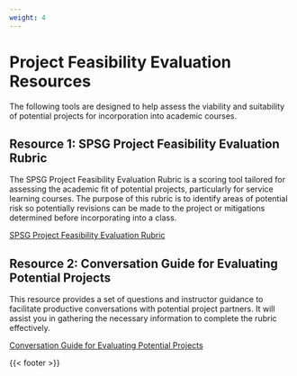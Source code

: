 ```yaml
---
weight: 4
---
```


# Project Feasibility Evaluation Resources

The following tools are designed to help assess the viability and suitability of potential projects for incorporation into academic courses.

## Resource 1: SPSG Project Feasibility Evaluation Rubric

The SPSG Project Feasibility Evaluation Rubric is a scoring tool tailored for assessing the academic fit of potential projects, particularly for service learning courses. The purpose of this rubric is to identify areas of potential risk so potentially revisions can be made to the project or mitigations determined before incorporating into a class.

[SPSG Project Feasibility Evaluation Rubric](</files/resources/SPSG Project Feasibility Evaluation Rubric.pdf>)

## Resource 2: Conversation Guide for Evaluating Potential Projects

This resource provides a set of questions and instructor guidance to facilitate productive conversations with potential project partners. It will assist you in gathering the necessary information to complete the rubric effectively.

[Conversation Guide for Evaluating Potential Projects](</files/resources/Conversation Guide for Evaluating Potential Projects.docx>)

{{< footer >}}


